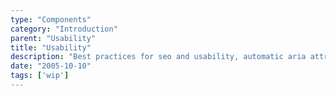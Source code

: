 ```yaml
---
type: "Components"
category: "Introduction"
parent: "Usability"
title: "Usability"
description: "Best practices for seo and usability, automatic aria attributes, keyboard shortcuts."
date: "2005-10-10"
tags: ['wip']
---
```

